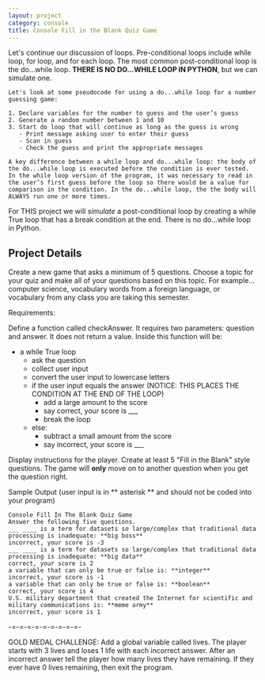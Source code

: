 ```yaml
---
layout: project
category: console
title: Console Fill in the Blank Quiz Game
---
```

Let's continue our discussion of loops. Pre-conditional loops include while loop, for loop, and for each loop. The most common post-conditional loop is the do...while loop. **THERE IS NO DO...WHILE LOOP IN PYTHON**, but we can simulate one.
```
Let's look at some pseudocode for using a do...while loop for a number guessing game:

1. Declare variables for the number to guess and the user’s guess
2. Generate a random number between 1 and 10
3. Start do loop that will continue as long as the guess is wrong
   - Print message asking user to enter their guess
   - Scan in guess
   - Check the guess and print the appropriate messages

A key difference between a while loop and do...while loop: the body of the do...while loop is executed before the condition is ever tested. In the while loop version of the program, it was necessary to read in the user’s first guess before the loop so there would be a value for comparison in the condition. In the do...while loop, the the body will ALWAYS run one or more times.
```

For THIS project we will *simulate* a post-conditional loop by creating a while True loop that has a break condition at the end. There is no do...while loop in Python.

## Project Details

Create a new game that asks a minimum of 5 questions. Choose a topic for your quiz and make all of your questions based on this topic. For example... computer science, vocabulary words from a foreign language, or vocabulary from any class you are taking this semester.

Requirements:

Define a function called checkAnswer. It requires two parameters: question and answer. It does not return a value. Inside this function will be:
- a while True loop
  - ask the question
  - collect user input
  - convert the user input to lowercase letters
  - if the user input equals the answer (NOTICE: THIS PLACES THE CONDITION AT THE END OF THE LOOP)
    - add a large amount to the score
    - say correct, your score is ___
    - break the loop
  - else:
    - subtract a small amount from the score
    - say incorrect, your score is ___

Display instructions for the player.
Create at least 5 "Fill in the Blank" style questions.
The game will **only** move on to another question when you get the question right.


Sample Output (user input is in ** asterisk ** and should not be coded into your program)
```
Console Fill In The Blank Quiz Game
Answer the following five questions.
___ ____ is a term for datasets so large/complex that traditional data processing is inadequate: **big boss**
incorrect, your score is -3
___ ____ is a term for datasets so large/complex that traditional data processing is inadequate: **big data**
correct, your score is 2
a variable that can only be true or false is: **integer**
incorrect, your score is -1
a variable that can only be true or false is: **boolean**
correct, your score is 4
U.S. military department that created the Internet for scientific and military communications is: **meme army**
incorrect, your score is 1
```

-=-=-=-=-=-=-=-=-=-

GOLD MEDAL CHALLENGE: Add a global variable called lives. The player starts with 3 lives and loses 1 life with each incorrect answer. After an incorrect answer tell the player how many lives they have remaining. If they ever have 0 lives remaining, then exit the program.
